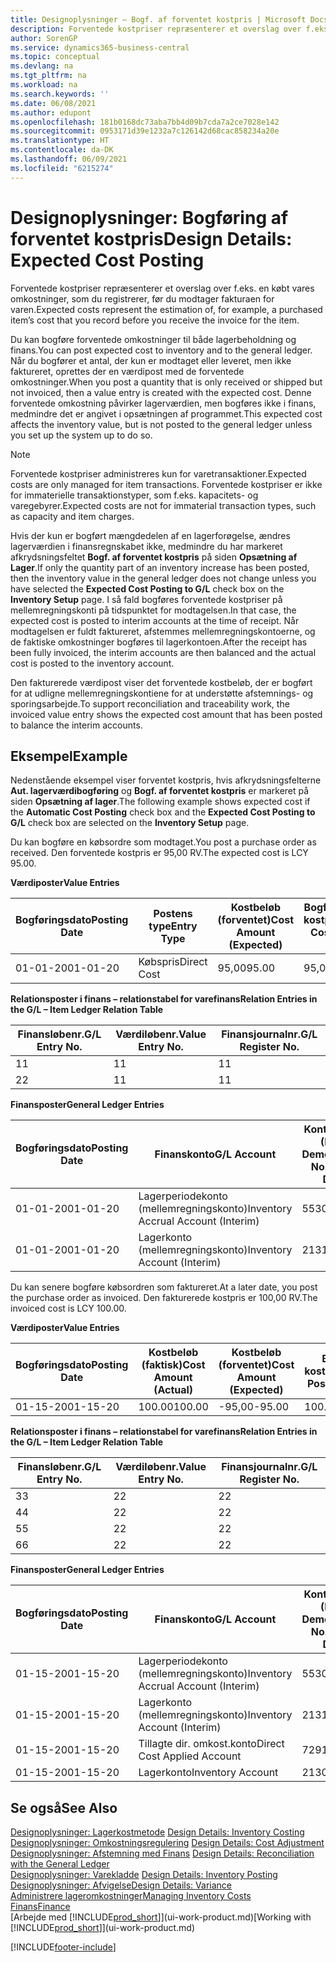 ```yaml
---
title: Designoplysninger – Bogf. af forventet kostpris | Microsoft Docs
description: Forventede kostpriser repræsenterer et overslag over f.eks. en købt vares omkostninger, som du registrerer, før du modtager fakturaen for varen.
author: SorenGP
ms.service: dynamics365-business-central
ms.topic: conceptual
ms.devlang: na
ms.tgt_pltfrm: na
ms.workload: na
ms.search.keywords: ''
ms.date: 06/08/2021
ms.author: edupont
ms.openlocfilehash: 181b0168dc73aba7bb4d09b7cda7a2ce7028e142
ms.sourcegitcommit: 0953171d39e1232a7c126142d68cac858234a20e
ms.translationtype: HT
ms.contentlocale: da-DK
ms.lasthandoff: 06/09/2021
ms.locfileid: "6215274"
---
```

# <a name="design-details-expected-cost-posting"></a><span data-ttu-id="6740c-103">Designoplysninger: Bogføring af forventet kostpris</span><span class="sxs-lookup"><span data-stu-id="6740c-103">Design Details: Expected Cost Posting</span></span>
<span data-ttu-id="6740c-104">Forventede kostpriser repræsenterer et overslag over f.eks. en købt vares omkostninger, som du registrerer, før du modtager fakturaen for varen.</span><span class="sxs-lookup"><span data-stu-id="6740c-104">Expected costs represent the estimation of, for example, a purchased item’s cost that you record before you receive the invoice for the item.</span></span>  

 <span data-ttu-id="6740c-105">Du kan bogføre forventede omkostninger til både lagerbeholdning og finans.</span><span class="sxs-lookup"><span data-stu-id="6740c-105">You can post expected cost to inventory and to the general ledger.</span></span> <span data-ttu-id="6740c-106">Når du bogfører et antal, der kun er modtaget eller leveret, men ikke faktureret, oprettes der en værdipost med de forventede omkostninger.</span><span class="sxs-lookup"><span data-stu-id="6740c-106">When you post a quantity that is only received or shipped but not invoiced, then a value entry is created with the expected cost.</span></span> <span data-ttu-id="6740c-107">Denne forventede omkostning påvirker lagerværdien, men bogføres ikke i finans, medmindre det er angivet i opsætningen af programmet.</span><span class="sxs-lookup"><span data-stu-id="6740c-107">This expected cost affects the inventory value, but is not posted to the general ledger unless you set up the system up to do so.</span></span>  

> [!NOTE]  
>  <span data-ttu-id="6740c-108">Forventede kostpriser administreres kun for varetransaktioner.</span><span class="sxs-lookup"><span data-stu-id="6740c-108">Expected costs are only managed for item transactions.</span></span> <span data-ttu-id="6740c-109">Forventede kostpriser er ikke for immaterielle transaktionstyper, som f.eks. kapacitets- og varegebyrer.</span><span class="sxs-lookup"><span data-stu-id="6740c-109">Expected costs are not for immaterial transaction types, such as capacity and item charges.</span></span>  

 <span data-ttu-id="6740c-110">Hvis der kun er bogført mængdedelen af en lagerforøgelse, ændres lagerværdien i finansregnskabet ikke, medmindre du har markeret afkrydsningsfeltet **Bogf. af forventet kostpris** på siden **Opsætning af Lager**.</span><span class="sxs-lookup"><span data-stu-id="6740c-110">If only the quantity part of an inventory increase has been posted, then the inventory value in the general ledger does not change unless you have selected the **Expected Cost Posting to G/L** check box on the **Inventory Setup** page.</span></span> <span data-ttu-id="6740c-111">I så fald bogføres forventede kostpriser på mellemregningskonti på tidspunktet for modtagelsen.</span><span class="sxs-lookup"><span data-stu-id="6740c-111">In that case, the expected cost is posted to interim accounts at the time of receipt.</span></span> <span data-ttu-id="6740c-112">Når modtagelsen er fuldt faktureret, afstemmes mellemregningskontoerne, og de faktiske omkostninger bogføres til lagerkontoen.</span><span class="sxs-lookup"><span data-stu-id="6740c-112">After the receipt has been fully invoiced, the interim accounts are then balanced and the actual cost is posted to the inventory account.</span></span>  

 <span data-ttu-id="6740c-113">Den fakturerede værdipost viser det forventede kostbeløb, der er bogført for at udligne mellemregningskontiene for at understøtte afstemnings- og sporingsarbejde.</span><span class="sxs-lookup"><span data-stu-id="6740c-113">To support reconciliation and traceability work, the invoiced value entry shows the expected cost amount that has been posted to balance the interim accounts.</span></span>  

## <a name="example"></a><span data-ttu-id="6740c-114">Eksempel</span><span class="sxs-lookup"><span data-stu-id="6740c-114">Example</span></span>  
 <span data-ttu-id="6740c-115">Nedenstående eksempel viser forventet kostpris, hvis afkrydsningsfelterne **Aut. lagerværdibogføring** og **Bogf. af forventet kostpris** er markeret på siden **Opsætning af lager**.</span><span class="sxs-lookup"><span data-stu-id="6740c-115">The following example shows expected cost if the **Automatic Cost Posting** check box and the **Expected Cost Posting to G/L** check box are selected on the **Inventory Setup** page.</span></span>  

 <span data-ttu-id="6740c-116">Du kan bogføre en købsordre som modtaget.</span><span class="sxs-lookup"><span data-stu-id="6740c-116">You post a purchase order as received.</span></span> <span data-ttu-id="6740c-117">Den forventede kostpris er 95,00 RV.</span><span class="sxs-lookup"><span data-stu-id="6740c-117">The expected cost is LCY 95.00.</span></span>  

 <span data-ttu-id="6740c-118">**Værdiposter**</span><span class="sxs-lookup"><span data-stu-id="6740c-118">**Value Entries**</span></span>  

|<span data-ttu-id="6740c-119">Bogføringsdato</span><span class="sxs-lookup"><span data-stu-id="6740c-119">Posting Date</span></span>|<span data-ttu-id="6740c-120">Postens type</span><span class="sxs-lookup"><span data-stu-id="6740c-120">Entry Type</span></span>|<span data-ttu-id="6740c-121">Kostbeløb (forventet)</span><span class="sxs-lookup"><span data-stu-id="6740c-121">Cost Amount (Expected)</span></span>|<span data-ttu-id="6740c-122">Bogført forventet kostpris</span><span class="sxs-lookup"><span data-stu-id="6740c-122">Expected Cost Posted to G/L</span></span>|<span data-ttu-id="6740c-123">Forventet kostpris</span><span class="sxs-lookup"><span data-stu-id="6740c-123">Expected Cost</span></span>|<span data-ttu-id="6740c-124">Varepostløbenr.</span><span class="sxs-lookup"><span data-stu-id="6740c-124">Item Ledger Entry No.</span></span>|<span data-ttu-id="6740c-125">Løbenr.</span><span class="sxs-lookup"><span data-stu-id="6740c-125">Entry No.</span></span>|  
|------------------|----------------|------------------------------|----------------------------------|-------------------|---------------------------|---------------|  
|<span data-ttu-id="6740c-126">01-01-20</span><span class="sxs-lookup"><span data-stu-id="6740c-126">01-01-20</span></span>|<span data-ttu-id="6740c-127">Købspris</span><span class="sxs-lookup"><span data-stu-id="6740c-127">Direct Cost</span></span>|<span data-ttu-id="6740c-128">95,00</span><span class="sxs-lookup"><span data-stu-id="6740c-128">95.00</span></span>|<span data-ttu-id="6740c-129">95,00</span><span class="sxs-lookup"><span data-stu-id="6740c-129">95.00</span></span>|<span data-ttu-id="6740c-130">Ja</span><span class="sxs-lookup"><span data-stu-id="6740c-130">Yes</span></span>|<span data-ttu-id="6740c-131">1</span><span class="sxs-lookup"><span data-stu-id="6740c-131">1</span></span>|<span data-ttu-id="6740c-132">1</span><span class="sxs-lookup"><span data-stu-id="6740c-132">1</span></span>|  

 <span data-ttu-id="6740c-133">**Relationsposter i finans – relationstabel for varefinans**</span><span class="sxs-lookup"><span data-stu-id="6740c-133">**Relation Entries in the G/L – Item Ledger Relation Table**</span></span>  

|<span data-ttu-id="6740c-134">Finansløbenr.</span><span class="sxs-lookup"><span data-stu-id="6740c-134">G/L Entry No.</span></span>|<span data-ttu-id="6740c-135">Værdiløbenr.</span><span class="sxs-lookup"><span data-stu-id="6740c-135">Value Entry No.</span></span>|<span data-ttu-id="6740c-136">Finansjournalnr.</span><span class="sxs-lookup"><span data-stu-id="6740c-136">G/L Register No.</span></span>|  
|--------------------|---------------------|-----------------------|  
|<span data-ttu-id="6740c-137">1</span><span class="sxs-lookup"><span data-stu-id="6740c-137">1</span></span>|<span data-ttu-id="6740c-138">1</span><span class="sxs-lookup"><span data-stu-id="6740c-138">1</span></span>|<span data-ttu-id="6740c-139">1</span><span class="sxs-lookup"><span data-stu-id="6740c-139">1</span></span>|  
|<span data-ttu-id="6740c-140">2</span><span class="sxs-lookup"><span data-stu-id="6740c-140">2</span></span>|<span data-ttu-id="6740c-141">1</span><span class="sxs-lookup"><span data-stu-id="6740c-141">1</span></span>|<span data-ttu-id="6740c-142">1</span><span class="sxs-lookup"><span data-stu-id="6740c-142">1</span></span>|  

 <span data-ttu-id="6740c-143">**Finansposter**</span><span class="sxs-lookup"><span data-stu-id="6740c-143">**General Ledger Entries**</span></span>  

|<span data-ttu-id="6740c-144">Bogføringsdato</span><span class="sxs-lookup"><span data-stu-id="6740c-144">Posting Date</span></span>|<span data-ttu-id="6740c-145">Finanskonto</span><span class="sxs-lookup"><span data-stu-id="6740c-145">G/L Account</span></span>|<span data-ttu-id="6740c-146">Kontonummer (En-US Demo)</span><span class="sxs-lookup"><span data-stu-id="6740c-146">Account No. (En-US Demo)</span></span>|<span data-ttu-id="6740c-147">Beløb</span><span class="sxs-lookup"><span data-stu-id="6740c-147">Amount</span></span>|<span data-ttu-id="6740c-148">Løbenr.</span><span class="sxs-lookup"><span data-stu-id="6740c-148">Entry No.</span></span>|  
|------------------|------------------|---------------------------------|------------|---------------|  
|<span data-ttu-id="6740c-149">01-01-20</span><span class="sxs-lookup"><span data-stu-id="6740c-149">01-01-20</span></span>|<span data-ttu-id="6740c-150">Lagerperiodekonto (mellemregningskonto)</span><span class="sxs-lookup"><span data-stu-id="6740c-150">Inventory Accrual Account (Interim)</span></span>|<span data-ttu-id="6740c-151">5530</span><span class="sxs-lookup"><span data-stu-id="6740c-151">5530</span></span>|<span data-ttu-id="6740c-152">-95,00</span><span class="sxs-lookup"><span data-stu-id="6740c-152">-95.00</span></span>|<span data-ttu-id="6740c-153">2</span><span class="sxs-lookup"><span data-stu-id="6740c-153">2</span></span>|  
|<span data-ttu-id="6740c-154">01-01-20</span><span class="sxs-lookup"><span data-stu-id="6740c-154">01-01-20</span></span>|<span data-ttu-id="6740c-155">Lagerkonto (mellemregningskonto)</span><span class="sxs-lookup"><span data-stu-id="6740c-155">Inventory Account (Interim)</span></span>|<span data-ttu-id="6740c-156">2131</span><span class="sxs-lookup"><span data-stu-id="6740c-156">2131</span></span>|<span data-ttu-id="6740c-157">95,00</span><span class="sxs-lookup"><span data-stu-id="6740c-157">95.00</span></span>|<span data-ttu-id="6740c-158">1</span><span class="sxs-lookup"><span data-stu-id="6740c-158">1</span></span>|  

 <span data-ttu-id="6740c-159">Du kan senere bogføre købsordren som faktureret.</span><span class="sxs-lookup"><span data-stu-id="6740c-159">At a later date, you post the purchase order as invoiced.</span></span> <span data-ttu-id="6740c-160">Den fakturerede kostpris er 100,00 RV.</span><span class="sxs-lookup"><span data-stu-id="6740c-160">The invoiced cost is LCY 100.00.</span></span>  

 <span data-ttu-id="6740c-161">**Værdiposter**</span><span class="sxs-lookup"><span data-stu-id="6740c-161">**Value Entries**</span></span>  

|<span data-ttu-id="6740c-162">Bogføringsdato</span><span class="sxs-lookup"><span data-stu-id="6740c-162">Posting Date</span></span>|<span data-ttu-id="6740c-163">Kostbeløb (faktisk)</span><span class="sxs-lookup"><span data-stu-id="6740c-163">Cost Amount (Actual)</span></span>|<span data-ttu-id="6740c-164">Kostbeløb (forventet)</span><span class="sxs-lookup"><span data-stu-id="6740c-164">Cost Amount (Expected)</span></span>|<span data-ttu-id="6740c-165">Bogført kostværdi</span><span class="sxs-lookup"><span data-stu-id="6740c-165">Cost Posted to G/L</span></span>|<span data-ttu-id="6740c-166">Forventet kostpris</span><span class="sxs-lookup"><span data-stu-id="6740c-166">Expected Cost</span></span>|<span data-ttu-id="6740c-167">Varepostløbenr.</span><span class="sxs-lookup"><span data-stu-id="6740c-167">Item Ledger Entry No.</span></span>|<span data-ttu-id="6740c-168">Løbenr.</span><span class="sxs-lookup"><span data-stu-id="6740c-168">Entry No.</span></span>|  
|------------------|----------------------------|------------------------------|-------------------------|-------------------|---------------------------|---------------|  
|<span data-ttu-id="6740c-169">01-15-20</span><span class="sxs-lookup"><span data-stu-id="6740c-169">01-15-20</span></span>|<span data-ttu-id="6740c-170">100.00</span><span class="sxs-lookup"><span data-stu-id="6740c-170">100.00</span></span>|<span data-ttu-id="6740c-171">-95,00</span><span class="sxs-lookup"><span data-stu-id="6740c-171">-95.00</span></span>|<span data-ttu-id="6740c-172">100.00</span><span class="sxs-lookup"><span data-stu-id="6740c-172">100.00</span></span>|<span data-ttu-id="6740c-173">Nej</span><span class="sxs-lookup"><span data-stu-id="6740c-173">No</span></span>|<span data-ttu-id="6740c-174">1</span><span class="sxs-lookup"><span data-stu-id="6740c-174">1</span></span>|<span data-ttu-id="6740c-175">2</span><span class="sxs-lookup"><span data-stu-id="6740c-175">2</span></span>|  

 <span data-ttu-id="6740c-176">**Relationsposter i finans – relationstabel for varefinans**</span><span class="sxs-lookup"><span data-stu-id="6740c-176">**Relation Entries in the G/L – Item Ledger Relation Table**</span></span>  

|<span data-ttu-id="6740c-177">Finansløbenr.</span><span class="sxs-lookup"><span data-stu-id="6740c-177">G/L Entry No.</span></span>|<span data-ttu-id="6740c-178">Værdiløbenr.</span><span class="sxs-lookup"><span data-stu-id="6740c-178">Value Entry No.</span></span>|<span data-ttu-id="6740c-179">Finansjournalnr.</span><span class="sxs-lookup"><span data-stu-id="6740c-179">G/L Register No.</span></span>|  
|--------------------|---------------------|-----------------------|  
|<span data-ttu-id="6740c-180">3</span><span class="sxs-lookup"><span data-stu-id="6740c-180">3</span></span>|<span data-ttu-id="6740c-181">2</span><span class="sxs-lookup"><span data-stu-id="6740c-181">2</span></span>|<span data-ttu-id="6740c-182">2</span><span class="sxs-lookup"><span data-stu-id="6740c-182">2</span></span>|  
|<span data-ttu-id="6740c-183">4</span><span class="sxs-lookup"><span data-stu-id="6740c-183">4</span></span>|<span data-ttu-id="6740c-184">2</span><span class="sxs-lookup"><span data-stu-id="6740c-184">2</span></span>|<span data-ttu-id="6740c-185">2</span><span class="sxs-lookup"><span data-stu-id="6740c-185">2</span></span>|  
|<span data-ttu-id="6740c-186">5</span><span class="sxs-lookup"><span data-stu-id="6740c-186">5</span></span>|<span data-ttu-id="6740c-187">2</span><span class="sxs-lookup"><span data-stu-id="6740c-187">2</span></span>|<span data-ttu-id="6740c-188">2</span><span class="sxs-lookup"><span data-stu-id="6740c-188">2</span></span>|  
|<span data-ttu-id="6740c-189">6</span><span class="sxs-lookup"><span data-stu-id="6740c-189">6</span></span>|<span data-ttu-id="6740c-190">2</span><span class="sxs-lookup"><span data-stu-id="6740c-190">2</span></span>|<span data-ttu-id="6740c-191">2</span><span class="sxs-lookup"><span data-stu-id="6740c-191">2</span></span>|  

 <span data-ttu-id="6740c-192">**Finansposter**</span><span class="sxs-lookup"><span data-stu-id="6740c-192">**General Ledger Entries**</span></span>  

|<span data-ttu-id="6740c-193">Bogføringsdato</span><span class="sxs-lookup"><span data-stu-id="6740c-193">Posting Date</span></span>|<span data-ttu-id="6740c-194">Finanskonto</span><span class="sxs-lookup"><span data-stu-id="6740c-194">G/L Account</span></span>|<span data-ttu-id="6740c-195">Kontonummer (En-US Demo)</span><span class="sxs-lookup"><span data-stu-id="6740c-195">Account No. (En-US Demo)</span></span>|<span data-ttu-id="6740c-196">Beløb</span><span class="sxs-lookup"><span data-stu-id="6740c-196">Amount</span></span>|<span data-ttu-id="6740c-197">Løbenr.</span><span class="sxs-lookup"><span data-stu-id="6740c-197">Entry No.</span></span>|  
|------------------|------------------|---------------------------------|------------|---------------|  
|<span data-ttu-id="6740c-198">01-15-20</span><span class="sxs-lookup"><span data-stu-id="6740c-198">01-15-20</span></span>|<span data-ttu-id="6740c-199">Lagerperiodekonto (mellemregningskonto)</span><span class="sxs-lookup"><span data-stu-id="6740c-199">Inventory Accrual Account (Interim)</span></span>|<span data-ttu-id="6740c-200">5530</span><span class="sxs-lookup"><span data-stu-id="6740c-200">5530</span></span>|<span data-ttu-id="6740c-201">95,00</span><span class="sxs-lookup"><span data-stu-id="6740c-201">95.00</span></span>|<span data-ttu-id="6740c-202">4</span><span class="sxs-lookup"><span data-stu-id="6740c-202">4</span></span>|  
|<span data-ttu-id="6740c-203">01-15-20</span><span class="sxs-lookup"><span data-stu-id="6740c-203">01-15-20</span></span>|<span data-ttu-id="6740c-204">Lagerkonto (mellemregningskonto)</span><span class="sxs-lookup"><span data-stu-id="6740c-204">Inventory Account (Interim)</span></span>|<span data-ttu-id="6740c-205">2131</span><span class="sxs-lookup"><span data-stu-id="6740c-205">2131</span></span>|<span data-ttu-id="6740c-206">-95,00</span><span class="sxs-lookup"><span data-stu-id="6740c-206">-95.00</span></span>|<span data-ttu-id="6740c-207">3</span><span class="sxs-lookup"><span data-stu-id="6740c-207">3</span></span>|  
|<span data-ttu-id="6740c-208">01-15-20</span><span class="sxs-lookup"><span data-stu-id="6740c-208">01-15-20</span></span>|<span data-ttu-id="6740c-209">Tillagte dir. omkost.konto</span><span class="sxs-lookup"><span data-stu-id="6740c-209">Direct Cost Applied Account</span></span>|<span data-ttu-id="6740c-210">7291</span><span class="sxs-lookup"><span data-stu-id="6740c-210">7291</span></span>|<span data-ttu-id="6740c-211">-100</span><span class="sxs-lookup"><span data-stu-id="6740c-211">-100</span></span>|<span data-ttu-id="6740c-212">6</span><span class="sxs-lookup"><span data-stu-id="6740c-212">6</span></span>|  
|<span data-ttu-id="6740c-213">01-15-20</span><span class="sxs-lookup"><span data-stu-id="6740c-213">01-15-20</span></span>|<span data-ttu-id="6740c-214">Lagerkonto</span><span class="sxs-lookup"><span data-stu-id="6740c-214">Inventory Account</span></span>|<span data-ttu-id="6740c-215">2130</span><span class="sxs-lookup"><span data-stu-id="6740c-215">2130</span></span>|<span data-ttu-id="6740c-216">100</span><span class="sxs-lookup"><span data-stu-id="6740c-216">100</span></span>|<span data-ttu-id="6740c-217">5</span><span class="sxs-lookup"><span data-stu-id="6740c-217">5</span></span>|  

## <a name="see-also"></a><span data-ttu-id="6740c-218">Se også</span><span class="sxs-lookup"><span data-stu-id="6740c-218">See Also</span></span>
 <span data-ttu-id="6740c-219">[Designoplysninger: Lagerkostmetode](design-details-inventory-costing.md) </span><span class="sxs-lookup"><span data-stu-id="6740c-219">[Design Details: Inventory Costing](design-details-inventory-costing.md) </span></span>  
 <span data-ttu-id="6740c-220">[Designoplysninger: Omkostningsregulering](design-details-cost-adjustment.md) </span><span class="sxs-lookup"><span data-stu-id="6740c-220">[Design Details: Cost Adjustment](design-details-cost-adjustment.md) </span></span>  
 <span data-ttu-id="6740c-221">[Designoplysninger: Afstemning med Finans](design-details-reconciliation-with-the-general-ledger.md) </span><span class="sxs-lookup"><span data-stu-id="6740c-221">[Design Details: Reconciliation with the General Ledger](design-details-reconciliation-with-the-general-ledger.md) </span></span>  
 <span data-ttu-id="6740c-222">[Designoplysninger: Varekladde](design-details-inventory-posting.md) </span><span class="sxs-lookup"><span data-stu-id="6740c-222">[Design Details: Inventory Posting](design-details-inventory-posting.md) </span></span>  
 [<span data-ttu-id="6740c-223">Designoplysninger: Afvigelse</span><span class="sxs-lookup"><span data-stu-id="6740c-223">Design Details: Variance</span></span>](design-details-variance.md)  
 [<span data-ttu-id="6740c-224">Administrere lageromkostninger</span><span class="sxs-lookup"><span data-stu-id="6740c-224">Managing Inventory Costs</span></span>](finance-manage-inventory-costs.md)  
 [<span data-ttu-id="6740c-225">Finans</span><span class="sxs-lookup"><span data-stu-id="6740c-225">Finance</span></span>](finance.md)  
 <span data-ttu-id="6740c-226">[Arbejde med [!INCLUDE[prod_short](includes/prod_short.md)]](ui-work-product.md)</span><span class="sxs-lookup"><span data-stu-id="6740c-226">[Working with [!INCLUDE[prod_short](includes/prod_short.md)]](ui-work-product.md)</span></span>


[!INCLUDE[footer-include](includes/footer-banner.md)]